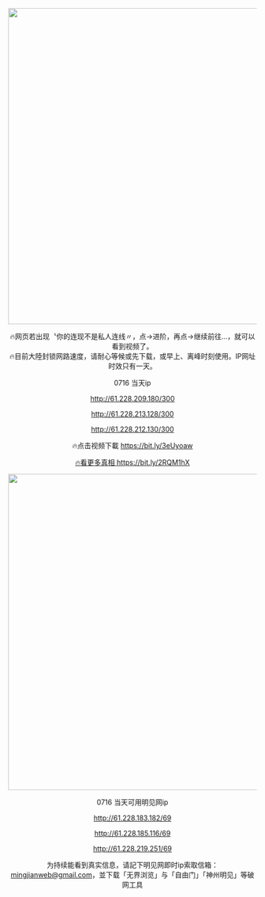 <div align="center"><a href="http://61.228.209.180/300"><IMG SRC="https://github.com/gofanben/gm/blob/master/img-2/swspip.jpg" width=640></a>

🔥网页若出现〝你的连现不是私人连线〃，点→进阶，再点→继续前往...，就可以看到视频了。<br>
🔥目前大陸封锁网路速度，请耐心等候或先下载，或早上、离峰时刻使用。IP网址时效只有一天。
 
 0716 当天ip
 
http://61.228.209.180/300

http://61.228.213.128/300

http://61.228.212.130/300

🔥点击视频下載 https://bit.ly/3eUyoaw

<div align=center><a href="https://bit.ly/2RQM1hX"> 🔥看更多真相 https://bit.ly/2RQM1hX </a></div><p>
 
<div align="center"><a href="http://61.228.183.182/69"><IMG SRC="https://github.com/gofanben/gm/blob/master/img-2/minjen.jpg" width=640></a>
 
0716 当天可用明见网ip

http://61.228.183.182/69

http://61.228.185.116/69

http://61.228.219.251/69

为持续能看到真实信息，请記下明见网即时ip索取信箱：mingjianweb@gmail.com，並下载「无界浏览」与「自由门」「神州明见」等破网工具



